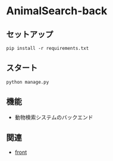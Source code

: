 # AnimalSearch-back

## セットアップ
```
pip install -r requirements.txt
```

## スタート
```
python manage.py
```

## 機能
* 動物検索システムのバックエンド

## 関連
* [front](https://github.com/atsuo1203/AnimalSearch-front)
